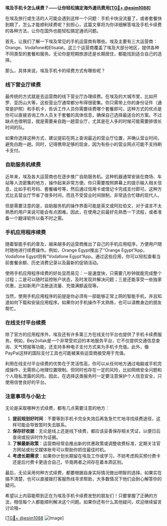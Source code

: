 **埃及手机卡怎么续费？——让你轻松搞定海外通讯费用[[TG💪+ @esim1088](https://t.me/s/esim1088)]**

在埃及旅行或生活的人可能会遇到这样一个问题：手机卡快没流量了，或者套餐快到期了，怎么才能顺利续费呢？别担心，这篇文章将为你详细解答埃及手机卡续费的各种方法，让你在国外也能轻松搞定通讯问题。

首先，让我们了解一下埃及常见的手机运营商有哪些。埃及主要有三大运营商：Orange、Vodafone和Etisalat。这三个运营商覆盖了埃及大部分地区，提供各种不同类型的套餐和服务。无论你是短期旅游还是长期居住，都能找到适合自己的选择。

那么，具体来说，埃及手机卡的续费方式有哪些呢？

### 线下营业厅续费

最传统的方式就是去运营商的线下营业厅办理续费。在埃及的大城市里，比如开罗、亚历山大等，这些营业厅通常都分布得很密集。你只需带上你的身份证件（通常是护照）和手机卡，告诉工作人员你需要续费哪个套餐即可。这种方式的优点是你可以直接咨询工作人员关于套餐的具体信息，确保自己选择最适合的方案。不过缺点也很明显，就是需要亲自跑一趟营业厅，尤其是在人多的时候可能需要排很长时间的队。

如果你选择这种方式，建议提前在网上查询最近的营业厅位置，并确认营业时间，避免白跑一趟。同时，记得携带足够的现金，因为有些小的营业网点可能不支持刷卡支付。

### 自助服务机续费

近年来，埃及各大运营商也在逐步推广自助服务机。这种机器通常安装在商场、车站等人流密集的地方，操作起来非常方便。你只需要按照屏幕上的提示输入相关信息，比如手机号码、套餐编号等，然后通过信用卡或借记卡完成支付即可。这种方式比去营业厅节省了很多时间，而且不受营业时间限制，非常适合忙碌的现代人。

但是需要注意的是，自助服务机的操作界面可能是英文或阿拉伯文，对于语言不太熟悉的用户来说可能会有点困难。因此，在使用之前最好先熟悉一下流程，或者准备一个翻译软件以备不时之需。

### 手机应用程序续费

随着智能手机的普及，越来越多的运营商推出了自己的手机应用程序，方便用户随时随地进行续费操作。例如，Orange Egypt推出了“Orange Egypt”App，Vodafone Egypt则有“Vodafone Egypt”App。通过这些应用，你可以轻松查看当前套餐余额、历史消费记录以及最新的促销活动。

使用手机应用程序续费的好处显而易见：一是速度快，只需要几秒钟就能完成整个过程；二是可以随时监控账户状态，及时发现并解决问题；三是还能享受一些独家优惠，比如新用户注册送流量、充值满额返现等。

当然，使用手机应用程序的前提是你必须有一部能够正常上网的智能手机，并且知道如何下载和安装应用程序。如果你对手机操作不太熟练，也可以请教身边的朋友帮忙。

### 在线支付平台续费

除了官方的应用程序外，埃及还有许多第三方在线支付平台也提供了手机卡续费服务。例如，Bey2ollak是一个非常受欢迎的本地服务平台，它不仅提供交通信息查询、天气预报等功能，还支持多种电子支付方式来为手机卡充值。此外，像PayPal这样的国际支付工具也可能被某些运营商接受用于充值。

利用在线支付平台续费的优势在于灵活性高，你可以从任何地方通过电脑或手机完成操作，无需担心地理位置限制。但同时也存在一定的风险，比如网络安全问题和个人隐私泄露的风险。因此，在选择这类服务时一定要注意保护个人信息安全，只使用信誉良好的平台。

### 注意事项与小贴士

无论是采取哪种方式续费，都有几点需要注意的地方：

1. **提前规划好时间**：不要等到手机卡完全失效后再急急忙忙地寻找续费途径，这样可能会导致暂时失去联系。
2. **保存好收据**：无论是线上还是线下续费，都应该妥善保存相关凭证，以便日后查询或投诉时作为证据。
3. **了解最新政策**：运营商经常会推出新的优惠政策或调整收费标准，定期关注官方网站或社交媒体账号可以帮助你抓住最佳时机。
4. **考虑长期需求**：如果你计划长期留在埃及工作或学习，不妨考虑购买预付费卡还是后付费卡更适合自己，毕竟两者之间存在着本质区别。

最后，无论采用何种方式续费，都要根据自身实际情况做出明智的选择。如果实在搞不清楚，也可以直接拨打客服热线寻求帮助，大多数情况下他们会耐心解答你的疑问。

希望以上内容能帮到正在为埃及手机卡续费发愁的朋友们！只要掌握了正确的方法，相信每个人都能顺利解决这个问题。如果你还有什么其他疑问，欢迎继续留言讨论哦~ 

[[TG💪+ @esim1088](https://t.me/s/esim1088) ![Image](https://i.postimg.cc/4NQfJmqS/Snipaste-2025-05-13-00-14-12.png)]